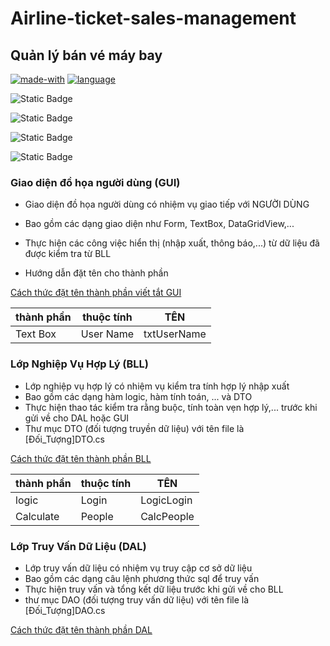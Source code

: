 # Airline-ticket-sales-management

## Quản lý bán vé máy bay

[![made-with](https://img.shields.io/badge/Made%20with-WinForms-1f425f.svg)](https://learn.microsoft.com/vi-vn/dotnet/desktop/winforms/?view=netframeworkdesktop-4.8)
[![language](https://img.shields.io/badge/Language-C%23_.NET-1f425f.svg)](https://learn.microsoft.com/vi-vn/dotnet/desktop/winforms/?view=netframeworkdesktop-4.8)

![Static Badge](https://img.shields.io/badge/Database-Microsoft_SQL_Server-blue?logo=microsoftsqlserver)

![Static Badge](https://img.shields.io/badge/Architecture-3%20Layers-green)

![Static Badge](https://img.shields.io/badge/Structure-GUI%20BLL%20DAL-green)

![Static Badge](https://img.shields.io/badge/License-MIT-green)
### Giao diện đồ họa người dùng (GUI)

- Giao diện đồ họa người dùng có nhiệm vụ giao tiếp với NGƯỜI DÙNG
- Bao gồm các dạng giao diện như Form, TextBox, DataGridView,...
- Thực hiện các công việc hiển thị (nhập xuất, thông báo,...) từ dữ liệu đã được kiểm tra từ BLL

- Hướng dẫn đặt tên cho thành phần

[Cách thức đặt tên thành phần viết tắt GUI](GUI-naming-convention.txt)

thành phần | thuộc tính | TÊN
-----------|------------|------------
Text Box   | User Name  | txtUserName

### Lớp Nghiệp Vụ Hợp Lý (BLL)

- Lớp nghiệp vụ hợp lý có nhiệm vụ kiểm tra tính hợp lý nhập xuất
- Bao gồm các dạng hàm logic, hàm tính toán, ... và DTO
- Thực hiện thao tác kiểm tra rằng buộc, tính toàn vẹn hợp lý,... trước khi gửi về cho DAL hoặc GUI
- Thư mục DTO (đối tượng truyền dữ liệu) với tên file là [Đối_Tượng]DTO.cs

[Cách thức đặt tên thành phần BLL](BLL-DAL-naming-convention.txt)

thành phần | thuộc tính | TÊN
-----------|------------|-----------
logic      | Login      | LogicLogin
Calculate  | People     | CalcPeople


### Lớp Truy Vấn Dữ Liệu (DAL)

- Lớp truy vấn dữ liệu có nhiệm vụ truy cập cơ sở dữ liệu
- Bao gồm các dạng câu lệnh phương thức sql để truy vấn
- Thực hiện truy vấn và tổng kết dữ liệu trước khi gửi về cho BLL
- thư mục DAO (đối tượng truy vấn dữ liệu) với tên file là [Đối_Tượng]DAO.cs

[Cách thức đặt tên thành phần DAL](BLL-DAL-naming-convention.txt)
